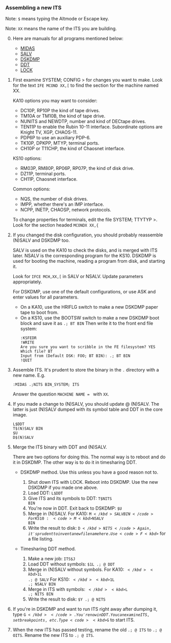 ### Assembling a new ITS

Note: <code><kbd>$</kbd></code> means typing the Altmode or Escape key.

Note: `XX` means the name of the ITS you are building.

0. Here are manuals for all programs mentioned below:

   - [MIDAS](info/midas.26)
   - [SALV](kshack/nsalv.order)
   - [DSKDMP](sysdoc/dskdmp.order)
   - [DDT](_info_/ddtord.1462)
   - [LOCK](_info_/lock.order)

1. First examine SYSTEM; CONFIG > for changes you want to make.  Look for the text `IFE MCOND XX,[` to find the section for the machine named XX.

   KA10 options you may want to consider:
   - DC10P, RP10P the kind of tape drives.
   - TM10A or TM10B, the kind of tape drive.
   - NUNITS and NEWDTP, number and kind of DECtape drives.
   - TEN11P to enable the Rubin 10-11 interface.  Subordinate options are Knight TV, XGP, CHAOS-11.
   - PDP6P to use an auxiliary PDP-6.
   - TK10P, DPKPP, MTYP, terminal ports.
   - CH10P or T11CHP, the kind of Chaosnet interface.

   KS10 options:
   - RM03P, RM80P, RP06P, RP07P, the kind of disk drive.
   - DZ11P, terminal ports.
   - CH11P, Chaosnet interface.

   Common options:
   - NQS, the number of disk drives.
   - IMPP, whether there's an IMP interface.
   - NCPP, INETP, CHAOSP, network protocols.

   To change properties for terminals, edit the file SYSTEM; TTYTYP >.
   Look for the section headed `MCONDX XX,{`


2. If you changed the disk configuration, you should probably reassemble (N)SALV and DSKDMP too.

   SALV is used on the KA10 to check the disks, and is merged with ITS later.  NSALV is the corresponding program for the KS10.  DSKDMP is used for booting the machine, reading a program from disk, and starting it.

   Look for `IFCE MCH,XX,[` in SALV or NSALV.  Update parameters appropriately.

   For DSKDMP, use one of the default configurations, or use ASK and enter values for all parameters.
   - On a KA10, use the HRIFLG switch to make a new DSKDMP paper tape to boot from.
   - On a KS10, use the BOOTSW switch to make a new DSKDMP boot block and save it as `.; BT BIN`  Then write it to the front end file system:
     ```
     :KSFEDR
     !WRITE
     Are you sure you want to scribble in the FE filesystem? YES
     Which file? BT
     Input from (Default DSK: FOO; BT BIN): .; BT BIN
     !QUIT
     ```

3. Assemble ITS.  It's prudent to store the binary in the `.` directory with a new name.  E.g.

   `:MIDAS .;NITS BIN_SYSTEM; ITS`

   Answer the question `MACHINE NAME = ` with `XX`.

4. If you made a change to (N)SALV, you should update @ (N)SALV.  The latter is just (N)SALV dumped with its symbol table and DDT in the core image.

   ```
   L$DDT
   T$(N)SALV BIN
   $U
   D$(N)SALV
   ```

5. Merge the ITS binary with DDT and (N)SALV.

   There are two options for doing this.  The normal way is to reboot and do it in DSKDMP.  The other way is to do it in timesharing DDT.

   - DSKDMP method.  Use this unless you have a good reason not to.

     1. Shut down ITS with LOCK.  Reboot into DSKDMP.  Use the new DSKDMP if you made one above.
     2. Load DDT: <code>L<kbd>$</kbd>DDT</code>
     3. Give ITS and its symbols to DDT: <code>T<kbd>$</kbd>NITS BIN</code>
     4. You're now in DDT.  Exit back to DSKDMP: <code><kbd>$</kbd>U</code>
     5. Merge in (N)SALV.  For KA10: <code>M<kbd>$</kbd>SALV BIN</code>  For KS10: <code>M<kbd>$</kbd>NSALV BIN</code>
     6. Write the result to disk: <code>D<kbd>$</kbd>NITS</code>  Again, it's prudent to invent a new file name here.  Use <code>F<kbd>$</kbd></code> for a file listing.

   - Timesharing DDT method.

     1. Make a new job: <code>ITS<kbd>$</kbd>J</code>
     2. Load DDT without symbols: <code><kbd>$</kbd>1L .; @ DDT</code>
     3. Merge in (N)SALV without symbols.  For KA10: <code><kbd>$</kbd><kbd>$</kbd>1L .; @ SALV</code>  For KS10: <code><kbd>$</kbd><kbd>$</kbd>1L .; NSALV BIN</code>
     4. Merge in ITS with symbols: <code><kbd>$</kbd><kbd>$</kbd>L .; NITS BIN</code>
     5. Write the result to disk: <code><kbd>$</kbd>Y .; @ NITS</code>

6. If you're in DSKDMP and want to run ITS right away after dumping it, type <code>G<kbd>$</kbd></code>.  You're now in DDT.  You can examine ITS, set breakpoints, etc.  Type <code><kbd>$</kbd>G</code> to start ITS.

7. When the new ITS has passed testing, rename the old `.; @ ITS` to `.; @ OITS`.  Rename the new ITS to `.; @ ITS`.
